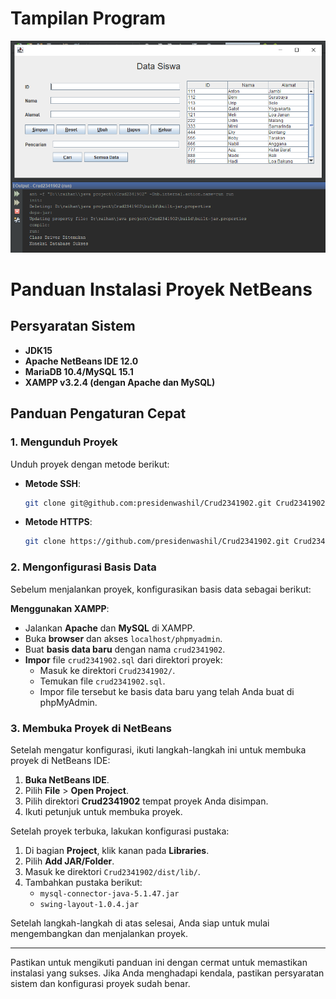# Tampilan Program
![Tampilan Program](screenshot/UAP_2341902.png)

# Panduan Instalasi Proyek NetBeans

## Persyaratan Sistem

- **JDK15**
- **Apache NetBeans IDE 12.0**
- **MariaDB 10.4/MySQL 15.1**
- **XAMPP v3.2.4 (dengan Apache dan MySQL)**

## Panduan Pengaturan Cepat

### 1. Mengunduh Proyek

Unduh proyek dengan metode berikut:

- **Metode SSH**:
    ```sh
    git clone git@github.com:presidenwashil/Crud2341902.git Crud2341902
    ```

- **Metode HTTPS**:
    ```sh
    git clone https://github.com/presidenwashil/Crud2341902.git Crud2341902
    ```

### 2. Mengonfigurasi Basis Data

Sebelum menjalankan proyek, konfigurasikan basis data sebagai berikut:

**Menggunakan XAMPP**:
- Jalankan **Apache** dan **MySQL** di XAMPP.
- Buka **browser** dan akses `localhost/phpmyadmin`.
- Buat **basis data baru** dengan nama `crud2341902`.
- **Impor** file `crud2341902.sql` dari direktori proyek:
    - Masuk ke direktori `Crud2341902/`.
    - Temukan file `crud2341902.sql`.
    - Impor file tersebut ke basis data baru yang telah Anda buat di phpMyAdmin.

### 3. Membuka Proyek di NetBeans

Setelah mengatur konfigurasi, ikuti langkah-langkah ini untuk membuka proyek di NetBeans IDE:

1. **Buka NetBeans IDE**.
2. Pilih **File** > **Open Project**.
3. Pilih direktori **Crud2341902** tempat proyek Anda disimpan.
4. Ikuti petunjuk untuk membuka proyek.

Setelah proyek terbuka, lakukan konfigurasi pustaka:

1. Di bagian **Project**, klik kanan pada **Libraries**.
2. Pilih **Add JAR/Folder**.
3. Masuk ke direktori `Crud2341902/dist/lib/`.
4. Tambahkan pustaka berikut:
    - `mysql-connector-java-5.1.47.jar`
    - `swing-layout-1.0.4.jar`

Setelah langkah-langkah di atas selesai, Anda siap untuk mulai mengembangkan dan menjalankan proyek.

---

Pastikan untuk mengikuti panduan ini dengan cermat untuk memastikan instalasi yang sukses. Jika Anda menghadapi kendala, pastikan persyaratan sistem dan konfigurasi proyek sudah benar.

